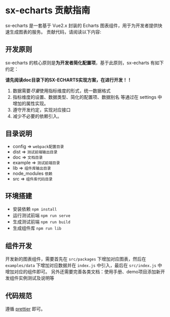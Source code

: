 # sx-echarts 贡献指南

sx-echarts 是一套基于 Vue2.x 封装的 Echarts 图表组件，用于为开发者提供快速生成图表的服务。
贡献代码，请阅读以下内容:

## 开发原则

sx-echarts 的核心原则是**为开发者简化配置项**，基于此原则，sx-echarts 有如下约定：

**请先阅读doc目录下的SX-ECHARTS实现方案，在进行开发！！**

1. 数据需要*尽量*使用指标维度的形式，统一数据格式
2. 指标维度的设置、数据类型、简化的配置项、数据别名 等通过在 settings 中增加的属性实现。
3. 遵守开发约定，实现对应接口
4. 减少不必要的依赖引入。

## 目录说明

- config => `webpack配置目录`
- dist => `测试前端输出目录`
- doc => `文档目录`
- example => `测试前端目录`
- lib => `组件库输出目录`
- node_modules  `依赖`
- src => `组件库代码目录`

## 环境搭建

- 安装依赖 `npm install`
- 运行测试前端 `npm run serve`
- 生成测试前端 `npm run build`
- 生成组件库 `npm run lib`

## 组件开发

开发新的图表组件，需要首先在 `src/packages` 下增加对应图表，然后在 `examples/data`
下增加对应数据并在 `index.js` 中引入，最后在 `src/index.js` 中增加对应的组件即可。
另外还需要完善各类文档：使用手册、demo项目添加新开发组件实例测试及说明等

## 代码规范

遵循 [prettier](https://prettier.io/) 即可。
